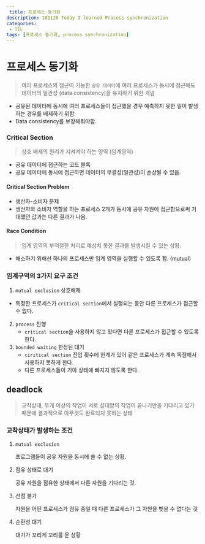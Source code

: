 ```yaml
---
 title: 프로세스 동기화 
description: 181120 Today I learned Process synchronization 
categories:
 - TIL
tags: [프로세스 동기화, process synchronization]
---
```


# 프로세스 동기화

> 여러 프로세스의 접근이 가능한 `공유 데이터`에 여러 프로세스가 동시에 접근해도 데이터의 일관성 (data consistency)을 유지하기 위한 개념

- 공유된 데이터에 동시에 여러 프로세스들이 접근했을 경우 예측하지 못한 일이 발생하는 경우를 배제하기 위함.
- Data consistency를 보장해줘야함.

### Critical Section 

> 상호 배제의 원리가 지켜져야 하는 영역 (임계영역)

- 공유 데이터에 접근하는 코드 블록
- 공유 데이터에 동시에 접근하면 데이터의 무결성(일관성)이 손상될 수 있음.

#### Critical Section Problem

- 생산자-소비자 문제
- 생산자와 소비자 역할을 하는 프로세스 2개가 동시에 공유 자원에 접근함으로써 기대했던 값과는 다른 결과가 나옴. 

#### Race Condition

> 임계 영역의 부적절한 처리로 예상치 못한 결과를 발생시킬 수 있는 상황.

- 해소하기 위해선 하나의 프로세스만 임계 영역을 실행할 수 있도록 함. (mutual)

### 임계구역의 3가지 요구 조건

1.  `mutual exclusion` 상호배제
   - 특정한 프로세스가 `critical section`에서 실행되는 동안 다른 프로세스가 접근할 수 없다.
2. `process` 진행
   - `critical section`을 사용하지 않고 있다면 다른 프로세스가 접근할 수 있도록 한다.
3. `bounded waiting` 한정된 대기
   -  `ciritical section` 진입 횟수에 한계가 있어 같은 프로세스가 계속 독점해서 사용하지 못하게 한다.
   - 다른 프로세스들이 기아 상태에 빠지지 않도록 한다.  



## deadlock

> 교착상태, 두개 이상의 작업이 서로 성대방의 작업이 끝나기만을 기다리고 있기 때문에 결과적으로 아무것도 완료되지 못하는 상태

### 교착상태가 발생하는 조건

1. `mutual exclusion`

   프로그램들이 공유 자원을 동시에 쓸 수 없는 상황.

2. 점유 상태로 대기

   공유 자원을 점유한 상태에서 다른 자원을 기다리는 것.

3. 선점 불가

   자원을 어떤 프로세스가 점유 중일 때 다른 프로세스가 그 자원을 뱃을 수 없다는 것

4. 순환성 대기

   대기가 꼬리게 꼬리를 문 상황


